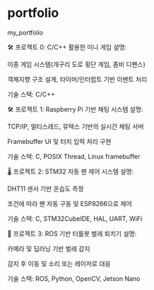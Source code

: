 # portfolio
my_portfolio


🛠️ 프로젝트 0: C/C++ 활용한 미니 게임
설명:

이중 게임 시스템(개구리 도로 횡단 게임, 좀비 디펜스)

객체지향 구조 설계, 타이머/인터럽트 기반 이벤트 처리

기술 스택: C/C++


🛠️ 프로젝트 1: Raspberry Pi 기반 채팅 시스템
설명:

TCP/IP, 멀티스레드, 뮤텍스 기반의 실시간 채팅 서버

Framebuffer UI 및 터치 입력 처리 구현

기술 스택: C, POSIX Thread, Linux framebuffer


🌡️ 프로젝트 2: STM32 자동 팬 제어 시스템
설명:

DHT11 센서 기반 온습도 측정

조건에 따라 팬 자동 구동 및 ESP8266으로 제어

기술 스택: C, STM32CubeIDE, HAL, UART, WiFi


🤖 프로젝트 3: ROS 기반 터틀봇 벌레 퇴치기
설명:

카메라 및 딥러닝 기반 벌레 감지

감지 후 이동 및 소리 또는 레이저로 대응

기술 스택: ROS, Python, OpenCV, Jetson Nano


